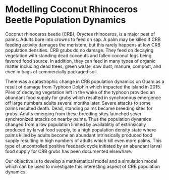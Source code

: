 # Modelling Coconut Rhinoceros Beetle Population Dynamics

Coconut rhinoceros beetle (CRB), Oryctes rhinoceros, is a major pest of palms. Adults bore into crowns to feed on sap. A palm may be killed if CRB feeding activity damages the meristem, but this rarely happens at low CRB population densities. CRB grubs do no damage. They feed on decaying vegetation with standing dead coconuts and fallen coconut logs being favored food source. In addition, they can feed in many types of organic matter including dead trees, green waste, saw dust, manure, compost, and even in bags of commercially packaged soil. 

There was a catastrophic change in CRB population dynamics on Guam as a result of damage from Typhoon Dolphin which impacted the island in 2015. 
Piles of decaying vegetation left in the wake of the typhoon provided an abundant food supply for grubs which resulted in synchronous emergence off large numbers adults several months later. Severe attacks to some palms resulted death. Dead, standing palms became breeding sites for grubs. Adults emerging from these breeding sites launched sever synchronized attacks on nearby palms. Thus the population dynamics changed from a low population limited by availablitiy of extrinsically produced by larval food supply, to a high population density state where palms killed by adults become an abundant intrinsically produced food supply resulting in high numbers of adults which kill even more palms. This type of uncontrolled positive feedback cycle initiated by an abundant larval food supply for CRB grubs has been documented elsewhare.

Our objective is to develop a mathematical model and a simulation model which can be used to investigate this interesting aspect of CRB population dynamics. 

